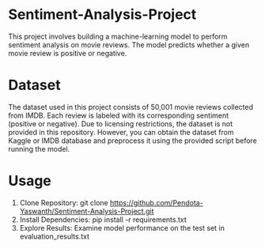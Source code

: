 # Sentiment-Analysis-Project
This project involves building a machine-learning model to perform sentiment analysis on movie reviews. The model predicts whether a given movie review is positive or negative.
# Dataset
The dataset used in this project consists of 50,001 movie reviews collected from IMDB. Each review is labeled with its corresponding sentiment (positive or negative). Due to licensing restrictions, the dataset is not provided in this repository. However, you can obtain the dataset from Kaggle or IMDB database and preprocess it using the provided script before running the model.
# Usage
1. Clone Repository:
   git clone https://github.com/Pendota-Yaswanth/Sentiment-Analysis-Project.git
3. Install Dependencies:
   pip install -r requirements.txt
4. Explore Results:
   Examine model performance on the test set in evaluation_results.txt
